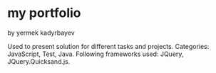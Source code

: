 my portfolio
============
by yermek kadyrbayev

Used to present solution for different tasks and projects.
Categories: JavaScript, Test, Java.
Following frameworks used: JQuery, JQuery.Quicksand.js.